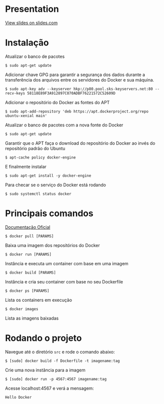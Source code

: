 # Presentation
[View slides on slides.com](https://slides.com/znatanalves/docker-basics)

# Instalação

Atualizar o banco de pacotes

```
$ sudo apt-get update
```
Adicionar chave GPG para garantir a segurança dos dados durante a transferência dos arquivos entre os servidores do Docker e sua máquina.

```
$ sudo apt-key adv --keyserver hkp://p80.pool.sks-keyservers.net:80 --recv-keys 58118E89F3A912897C070ADBF76221572C52609D
```

Adicionar o repositório do Docker as fontes do APT
```
$ sudo apt-add-repository 'deb https://apt.dockerproject.org/repo ubuntu-xenial main'
```

Atualizar o banco de pacotes com a nova fonte do Docker

```
$ sudo apt-get update
```

Garantir que o APT faça o download do repositório do Docker ao invés do repositório padrão do Ubuntu

```
$ apt-cache policy docker-engine
```

E finalmente instalar

```
$ sudo apt-get install -y docker-engine
```

Para checar se o serviço do Docker está rodando

```
$ sudo systemctl status docker
```

# Principais comandos

[Documentação Oficial](https://docs.docker.com/)

```
$ docker pull [PARAMS]
```
Baixa uma imagem dos repositórios do Docker

```
$ docker run [PARAMS]
```
Instância e executa um container com base em uma imagem

```
$ docker build [PARAMS]
```
Instância e cria seu container com base no seu Dockerfile

```
$ docker ps [PARAMS]
```
Lista os containers em execução

```
$ docker images
```
Lista as imagens baixadas


# Rodando o projeto

Navegue até o diretório `src` e rode o comando abaixo:

```
$ [sudo] docker build -f Dockerfile -t imagename:tag
```

Crie uma nova instância para a imagem

```
$ [sudo] docker run -p 4567:4567 imagename:tag
```

Acesse localhost:4567 e verá a mensagem:

```
Hello Docker
```